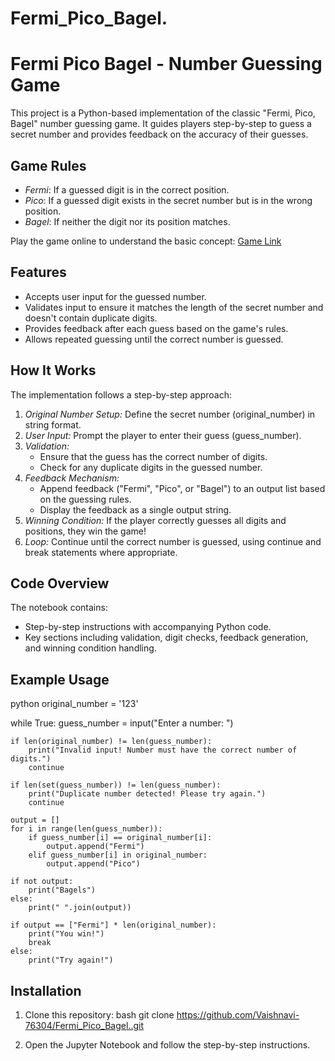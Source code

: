 # Fermi_Pico_Bagel.
# Fermi Pico Bagel - Number Guessing Game

This project is a Python-based implementation of the classic "Fermi, Pico, Bagel" number guessing game. It guides players step-by-step to guess a secret number and provides feedback on the accuracy of their guesses.

## Game Rules
- *Fermi*: If a guessed digit is in the correct position.
- *Pico*: If a guessed digit exists in the secret number but is in the wrong position.
- *Bagel*: If neither the digit nor its position matches.

Play the game online to understand the basic concept: [Game Link](https://communicrossings.com/html/js/pfb.htm)

## Features
- Accepts user input for the guessed number.
- Validates input to ensure it matches the length of the secret number and doesn't contain duplicate digits.
- Provides feedback after each guess based on the game's rules.
- Allows repeated guessing until the correct number is guessed.

## How It Works
The implementation follows a step-by-step approach:
1. *Original Number Setup:* Define the secret number (original_number) in string format.
2. *User Input:* Prompt the player to enter their guess (guess_number).
3. *Validation:*
   - Ensure that the guess has the correct number of digits.
   - Check for any duplicate digits in the guessed number.
4. *Feedback Mechanism:*
   - Append feedback ("Fermi", "Pico", or "Bagel") to an output list based on the guessing rules.
   - Display the feedback as a single output string.
5. *Winning Condition:* If the player correctly guesses all digits and positions, they win the game!
6. *Loop:* Continue until the correct number is guessed, using continue and break statements where appropriate.

## Code Overview
The notebook contains:
- Step-by-step instructions with accompanying Python code.
- Key sections including validation, digit checks, feedback generation, and winning condition handling.

## Example Usage
python
original_number = '123'

while True:
    guess_number = input("Enter a number: ")

    if len(original_number) != len(guess_number):
        print("Invalid input! Number must have the correct number of digits.")
        continue

    if len(set(guess_number)) != len(guess_number):
        print("Duplicate number detected! Please try again.")
        continue

    output = []
    for i in range(len(guess_number)):
        if guess_number[i] == original_number[i]:
            output.append("Fermi")
        elif guess_number[i] in original_number:
            output.append("Pico")

    if not output:
        print("Bagels")
    else:
        print(" ".join(output))

    if output == ["Fermi"] * len(original_number):
        print("You win!")
        break
    else:
        print("Try again!")


## Installation
1. Clone this repository:
   bash
   git clone https://github.com/Vaishnavi-76304/Fermi_Pico_Bagel..git
   
2. Open the Jupyter Notebook and follow the step-by-step instructions.
